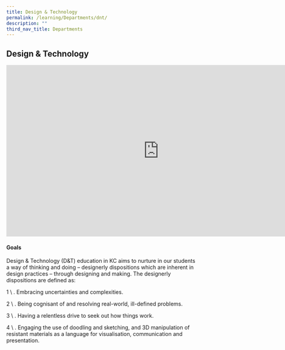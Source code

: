 ```yaml
---
title: Design & Technology
permalink: /learning/Departments/dnt/
description: ""
third_nav_title: Departments
---
```

## Design &amp; Technology

<iframe allowfullscreen="true" height="450" width="800" frameborder="0" src="https://docs.google.com/presentation/d/e/2PACX-1vSeon0B6YkUSaSuzwLCLoo1rdXr9BcVc5Bjk3dudPjYmxIG_sVQaYDtkZaPhsyXA47t_NXTeT_vk3C_/embed?start=false&amp;loop=false&amp;delayms=3000"></iframe>

#### Goals

Design &amp; Technology (D&amp;T) education in KC aims to nurture in our students a way of thinking and doing – designerly dispositions which are inherent in design practices – through designing and making. The designerly dispositions are defined as:

1 \ .  Embracing uncertainties and complexities.

2 \ .  Being cognisant of and resolving real-world, ill-defined problems.

3 \ .  Having a relentless drive to seek out how things work.

4 \ .  Engaging the use of doodling and sketching, and 3D manipulation of resistant materials as a language for visualisation, communication and presentation.